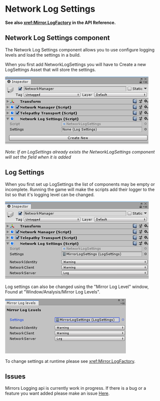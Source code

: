 # Network Log Settings

**See also <xref:Mirror.LogFactory> in the API Reference.**

## Network Log Settings component

The Network Log Settings component allows you to use configure logging levels and load the settings in a build.

When you first add NetworkLogSettings you will have to Create a new LogSettings Asset that will store the settings.

![Inspector With No Settings](NetworkLogSettingsNoSettings.PNG)

*Note: If an LogSettings already exists the NetworkLogSettings component will set the field when it is added*


## Log Settings 

When you first set up LogSettings the list of components may be empty or incomplete. Running the game will make the scripts add their logger to the list so that it's logging level can be changed.

![Inspector](NetworkLogSettings.PNG)

Log settings can also be changed using the "Mirror Log Level" window, Found at "Window/Analysis/Mirror Log Levels".

![Window](LogLevelWindow.PNG)

To change settings at runtime please see <xref:Mirror.LogFactory>.

## Issues

Mirrors Logging api is currently work in progress. If there is a bug or a feature you want added please make an issue [Here](https://github.com/vis2k/Mirror/issues).